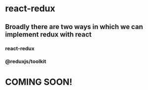 # react-redux

## Broadly there are two ways in which we can implement redux with react
### react-redux
### @reduxjs/toolkit

# COMING SOON!